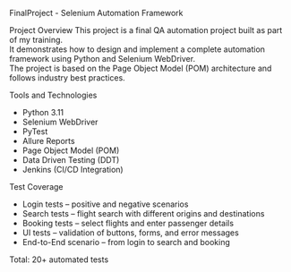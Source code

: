  FinalProject - Selenium Automation Framework

Project Overview
This project is a final QA automation project built as part of my training.  
It demonstrates how to design and implement a complete automation framework using Python and Selenium WebDriver.  
The project is based on the Page Object Model (POM) architecture and follows industry best practices.

 Tools and Technologies
- Python 3.11
- Selenium WebDriver
- PyTest
- Allure Reports
- Page Object Model (POM)
- Data Driven Testing (DDT)
- Jenkins (CI/CD Integration)

Test Coverage
- Login tests – positive and negative scenarios  
- Search tests – flight search with different origins and destinations  
- Booking tests – select flights and enter passenger details  
- UI tests – validation of buttons, forms, and error messages  
- End-to-End scenario – from login to search and booking  

Total: 20+ automated tests


